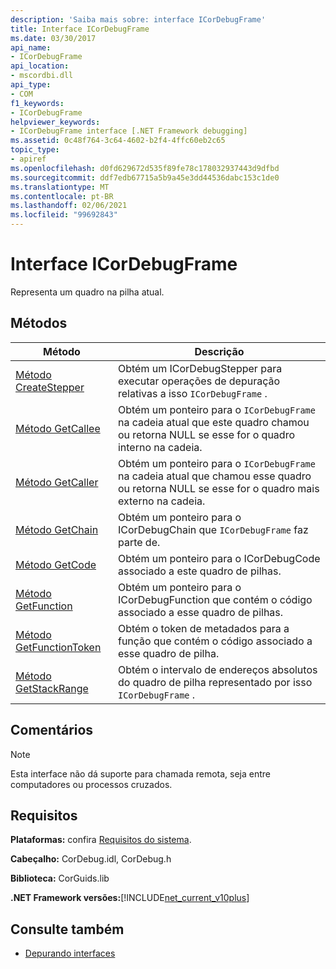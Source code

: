 ```yaml
---
description: 'Saiba mais sobre: interface ICorDebugFrame'
title: Interface ICorDebugFrame
ms.date: 03/30/2017
api_name:
- ICorDebugFrame
api_location:
- mscordbi.dll
api_type:
- COM
f1_keywords:
- ICorDebugFrame
helpviewer_keywords:
- ICorDebugFrame interface [.NET Framework debugging]
ms.assetid: 0c48f764-3c64-4602-b2f4-4ffc60eb2c65
topic_type:
- apiref
ms.openlocfilehash: d0fd629672d535f89fe78c178032937443d9dfbd
ms.sourcegitcommit: ddf7edb67715a5b9a45e3dd44536dabc153c1de0
ms.translationtype: MT
ms.contentlocale: pt-BR
ms.lasthandoff: 02/06/2021
ms.locfileid: "99692843"
---
```

# <a name="icordebugframe-interface"></a>Interface ICorDebugFrame

Representa um quadro na pilha atual.  
  
## <a name="methods"></a>Métodos  
  
|Método|Descrição|  
|------------|-----------------|  
|[Método CreateStepper](icordebugframe-createstepper-method.md)|Obtém um ICorDebugStepper para executar operações de depuração relativas a isso `ICorDebugFrame` .|  
|[Método GetCallee](icordebugframe-getcallee-method.md)|Obtém um ponteiro para o `ICorDebugFrame` na cadeia atual que este quadro chamou ou retorna NULL se esse for o quadro interno na cadeia.|  
|[Método GetCaller](icordebugframe-getcaller-method.md)|Obtém um ponteiro para o `ICorDebugFrame` na cadeia atual que chamou esse quadro ou retorna NULL se esse for o quadro mais externo na cadeia.|  
|[Método GetChain](icordebugframe-getchain-method.md)|Obtém um ponteiro para o ICorDebugChain que `ICorDebugFrame` faz parte de.|  
|[Método GetCode](icordebugframe-getcode-method.md)|Obtém um ponteiro para o ICorDebugCode associado a este quadro de pilhas.|  
|[Método GetFunction](icordebugframe-getfunction-method.md)|Obtém um ponteiro para o ICorDebugFunction que contém o código associado a esse quadro de pilhas.|  
|[Método GetFunctionToken](icordebugframe-getfunctiontoken-method.md)|Obtém o token de metadados para a função que contém o código associado a esse quadro de pilha.|  
|[Método GetStackRange](icordebugframe-getstackrange-method.md)|Obtém o intervalo de endereços absolutos do quadro de pilha representado por isso `ICorDebugFrame` .|  
  
## <a name="remarks"></a>Comentários  
  
> [!NOTE]
> Esta interface não dá suporte para chamada remota, seja entre computadores ou processos cruzados.  
  
## <a name="requirements"></a>Requisitos  

 **Plataformas:** confira [Requisitos do sistema](../../get-started/system-requirements.md).  
  
 **Cabeçalho:** CorDebug.idl, CorDebug.h  
  
 **Biblioteca:** CorGuids.lib  
  
 **.NET Framework versões:**[!INCLUDE[net_current_v10plus](../../../../includes/net-current-v10plus-md.md)]  
  
## <a name="see-also"></a>Consulte também

- [Depurando interfaces](debugging-interfaces.md)
